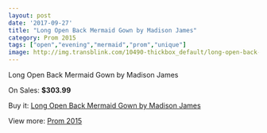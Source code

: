 ```yaml
---
layout: post
date: '2017-09-27'
title: "Long Open Back Mermaid Gown by Madison James"
category: Prom 2015
tags: ["open","evening","mermaid","prom","unique"]
image: http://img.transblink.com/10490-thickbox_default/long-open-back-mermaid-gown-by-madison-james.jpg
---
```

Long Open Back Mermaid Gown by Madison James

On Sales: **$303.99**
<a href="https://www.transblink.com/en/prom-2015/3408-long-open-back-mermaid-gown-by-madison-james.html"><amp-img layout="responsive" width="600" height="600" src="//img.transblink.com/10490-thickbox_default/long-open-back-mermaid-gown-by-madison-james.jpg" alt="Long Open Back Mermaid Gown by Madison James 0" /></a>
<a href="https://www.transblink.com/en/prom-2015/3408-long-open-back-mermaid-gown-by-madison-james.html"><amp-img layout="responsive" width="600" height="600" src="//img.transblink.com/10493-thickbox_default/long-open-back-mermaid-gown-by-madison-james.jpg" alt="Long Open Back Mermaid Gown by Madison James 1" /></a>
<a href="https://www.transblink.com/en/prom-2015/3408-long-open-back-mermaid-gown-by-madison-james.html"><amp-img layout="responsive" width="600" height="600" src="//img.transblink.com/10492-thickbox_default/long-open-back-mermaid-gown-by-madison-james.jpg" alt="Long Open Back Mermaid Gown by Madison James 2" /></a>
<a href="https://www.transblink.com/en/prom-2015/3408-long-open-back-mermaid-gown-by-madison-james.html"><amp-img layout="responsive" width="600" height="600" src="//img.transblink.com/10491-thickbox_default/long-open-back-mermaid-gown-by-madison-james.jpg" alt="Long Open Back Mermaid Gown by Madison James 3" /></a>

Buy it: [Long Open Back Mermaid Gown by Madison James](https://www.transblink.com/en/prom-2015/3408-long-open-back-mermaid-gown-by-madison-james.html "Long Open Back Mermaid Gown by Madison James")

View more: [Prom 2015](https://www.transblink.com/en/10-prom-2015 "Prom 2015")